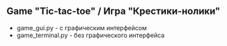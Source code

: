 ## Game "Tic-tac-toe" / Игра "Крестики-нолики"

+ game_gui.py - с графическим интерфейсом
+ game_terminal.py - без графического интерфейса
